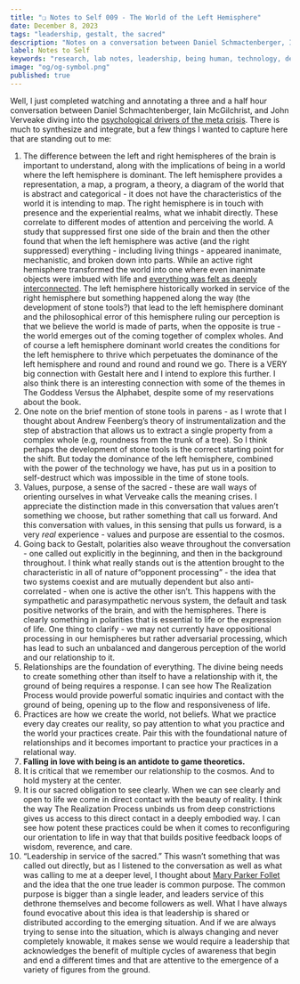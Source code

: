 ```yaml
---
title: "❏ Notes to Self 009 - The World of the Left Hemisphere"
date: December 8, 2023
tags: "leadership, gestalt, the sacred"
description: "Notes on a conversation between Daniel Schmactenberger, Iain McGilchrist, and John Verveake"
label: Notes to Self
keywords: "research, lab notes, leadership, being human, technology, design, cosmology, worlding"
image: "og/og-symbol.png"
published: true
---
```


Well, I just completed watching and annotating a three and a half hour conversation between Daniel Schmachtenberger, Iain McGilchrist, and John Verveake diving into the [psychological drivers of the meta crisis](https://youtu.be/-6V0qmDZ2gg?si=mfN9puqg25N3nsic). There is much to synthesize and integrate, but a few things I wanted to capture here that are standing out to me:

1. The difference between the left and right hemispheres of the brain is important to understand, along with the implications of being in a world where the left hemisphere is dominant. The left hemisphere provides a representation, a map, a program, a theory, a diagram of the world that is abstract and categorical - it does not have the characteristics of the world it is intending to map. The right hemisphere is in touch with presence and the experiential realms, what we inhabit directly. These correlate to different modes of attention and perceiving the world. A study that suppressed first one side of the brain and then the other found that when the left hemisphere was active (and the right suppressed) everything - including living things - appeared inanimate, mechanistic, and broken down into parts. While an active right hemisphere transformed the world into one where even inanimate objects were imbued with life and [everything was felt as deeply interconnected](https://www.ted.com/talks/jill_bolte_taylor_my_stroke_of_insight?language=en). The left hemisphere historically worked in service of the right hemisphere but something happened along the way (the development of stone tools?) that lead to the left hemisphere dominant and the philosophical error of this hemisphere ruling our perception is that we believe the world is made of parts, when the opposite is true - the world emerges out of the coming together of complex wholes. And of course a left hemisphere dominant world creates the conditions for the left hemisphere to thrive which perpetuates the dominance of the left hemisphere and round and round and round we go. There is a VERY big connection with Gestalt here and I intend to explore this further. I also think there is an interesting connection with some of the themes in The Goddess Versus the Alphabet, despite some of my reservations about the book.
2. One note on the brief mention of stone tools in parens - as I wrote that I thought about Andrew Feenberg’s theory of instrumentalization and the step of abstraction that allows us to extract a single property from a complex whole (e.g, roundness from the trunk of a tree). So I think perhaps the development of stone tools is the correct starting point for the shift. But today the dominance of the left hemisphere, combined with the power of the technology we have, has put us in a position to self-destruct which was impossible in the time of stone tools.
3. Values, purpose, a sense of the sacred - these are wall ways of orienting ourselves in what Verveake calls the meaning crises. I appreciate the distinction made in this conversation that values aren’t something we choose, but rather something that call us forward. And this conversation with values, in this sensing that pulls us forward, is a very _real_ experience - values and purpose are essential to the cosmos.
4. Going back to Gestalt, polarities also weave throughout the conversation - one called out explicitly in the beginning, and then in the background throughout. I think what really stands out is the attention brought to the characteristic in all of nature of“opponent processing” - the idea that two systems coexist and are mutually dependent but also anti-correlated - when one is active the other isn’t. This happens with the sympathetic and parasympathetic nervous system, the default and task positive networks of the brain, and with the hemispheres. There is clearly something in polarities that is essential to life or the expression of life. One thing to clarify - we may not currently have oppositional processing in our hemispheres but rather adversarial processing, which has lead to such an unbalanced and dangerous perception of the world and our relationship to it.
5. Relationships are the foundation of everything. The divine being needs to create something other than itself to have a relationship with it, the ground of being requires a response. I can see how The Realization Process would provide powerful somatic inquiries and contact with the ground of being, opening up to the flow and responsiveness of life.
6. Practices are how we create the world, not beliefs. What we practice every day creates our reality, so pay attention to what you practice and the world your practices create. Pair this with the foundational nature of relationships and it becomes important to practice your practices in a relational way.
7. **Falling in love with being is an antidote to game theoretics.**
8. It is critical that we remember our relationship to the cosmos. And to hold mystery at the center.
9. It is our sacred obligation to see clearly. When we can see clearly and open to life we come in direct contact with the beauty of reality. I think the way The Realization Process unbinds us from deep constrictions gives us access to this direct contact in a deeply embodied way. I can see how potent these practices could be when it comes to reconfiguring our orientation to life in way that that builds positive feedback loops of wisdom, reverence, and care.
10. “Leadership in service of the sacred.” This wasn’t something that was called out directly, but as I listened to the conversation as well as what was calling to me at a deeper level, I thought about [Mary Parker Follet](https://methodandmatter.com/notes/003/) and the idea that the one true leader is common purpose. The common purpose is bigger than a single leader, and leaders service of this dethrone themselves and become followers as well. What I have always found evocative about this idea is that leadership is shared or distributed according to the emerging situation. And if we are always trying to sense into the situation, which is always changing and never completely knowable, it makes sense we would require a leadership that acknowledges the benefit of multiple cycles of awareness that begin and end a different times and that are attentive to the emergence of a variety of figures from the ground.
